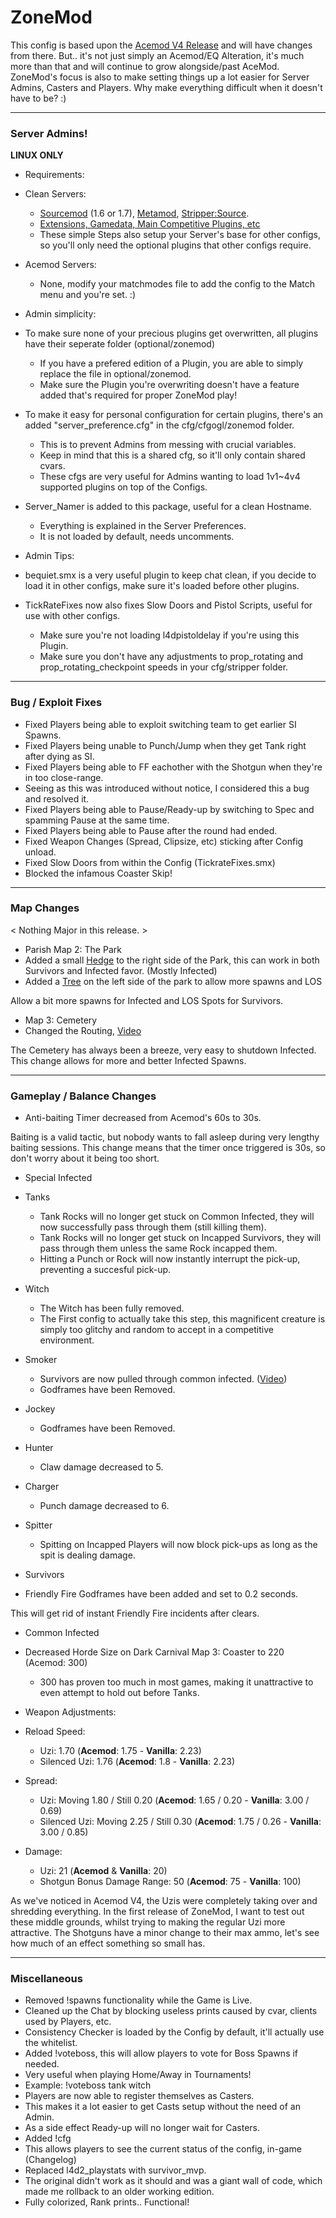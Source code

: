 # ZoneMod #
This config is based upon the [Acemod V4 Release](http://imgur.com/a/8Ptck) and will have changes from there.
But.. it's not just simply an Acemod/EQ Alteration, it's much more than that and will continue to grow alongside/past AceMod.
ZoneMod's focus is also to make setting things up a lot easier for Server Admins, Casters and Players.
Why make everything difficult when it doesn't have to be? :)

- - - -
### Server Admins! ###

**LINUX ONLY**

* Requirements:
 * Clean Servers:
	 * [Sourcemod](https://www.sourcemod.net/downloads.php?branch=1.7-dev) (1.6 or 1.7), [Metamod](https://www.metamodsource.net/), [Stripper:Source](http://www.bailopan.net/stripper/#install).
	 * [Extensions, Gamedata, Main Competitive Plugins, etc](http://sirftp.com/Left4Dead2/ZoneModRequirements.zip)
	 * These simple Steps also setup your Server's base for other configs, so you'll only need the optional plugins that other configs require.
 * Acemod Servers:
	 * None, modify your matchmodes file to add the config to the Match menu and you're set. :)

* Admin simplicity:
 * To make sure none of your precious plugins get overwritten, all plugins have their seperate folder (optional/zonemod)
     * If you have a prefered edition of a Plugin, you are able to simply replace the file in optional/zonemod.
	 * Make sure the Plugin you're overwriting doesn't have a feature added that's required for proper ZoneMod play!
 * To make it easy for personal configuration for certain plugins, there's an added "server_preference.cfg" in the cfg/cfgogl/zonemod folder.
     * This is to prevent Admins from messing with crucial variables.
	 * Keep in mind that this is a shared cfg, so it'll only contain shared cvars.
	 * These cfgs are very useful for Admins wanting to load 1v1~4v4 supported plugins on top of the Configs.
 * Server_Namer is added to this package, useful for a clean Hostname.
	 * Everything is explained in the Server Preferences.
	 * It is not loaded by default, needs uncomments.

* Admin Tips:
 * bequiet.smx is a very useful plugin to keep chat clean, if you decide to load it in other configs, make sure it's loaded before other plugins.
 * TickRateFixes now also fixes Slow Doors and Pistol Scripts, useful for use with other configs.
	 * Make sure you're not loading l4dpistoldelay if you're using this Plugin.
	 * Make sure you don't have any adjustments to prop_rotating and prop_rotating_checkpoint speeds in your cfg/stripper folder.

- - - -
### Bug / Exploit Fixes ###
* Fixed Players being able to exploit switching team to get earlier SI Spawns.
* Fixed Players being unable to Punch/Jump when they get Tank right after dying as SI.
* Fixed Players being able to FF eachother with the Shotgun when they're in too close-range.
 * Seeing as this was introduced without notice, I considered this a bug and resolved it.
* Fixed Players being able to Pause/Ready-up by switching to Spec and spamming Pause at the same time.
* Fixed Players being able to Pause after the round had ended.
* Fixed Weapon Changes (Spread, Clipsize, etc) sticking after Config unload.
* Fixed Slow Doors from within the Config (TickrateFixes.smx)
* Blocked the infamous Coaster Skip!

- - - -
### Map Changes ###

< Nothing Major in this release. >

* Parish Map 2: The Park
 * Added a small [Hedge](http://i.imgur.com/hpqbs2c.jpg) to the right side of the Park, this can work in both Survivors and Infected favor. (Mostly Infected)
 * Added a [Tree](http://i.imgur.com/ZC6pVVl.jpg) on the left side of the park to allow more spawns and LOS

Allow a bit more spawns for Infected and LOS Spots for Survivors.

* Map 3: Cemetery
 * Changed the Routing, [Video](https://www.youtube.com/watch?v=SdHp28zt-E0) 

The Cemetery has always been a breeze, very easy to shutdown Infected.
This change allows for more and better Infected Spawns.
- - - -
### Gameplay / Balance Changes ###
* Anti-baiting Timer decreased from Acemod's 60s to 30s.

Baiting is a valid tactic, but nobody wants to fall asleep during very lengthy baiting sessions.
This change means that the timer once triggered is 30s, so don't worry about it being too short.

* Special Infected
 * Tanks
	 * Tank Rocks will no longer get stuck on Common Infected, they will now successfully pass through them (still killing them). 
	 * Tank Rocks will no longer get stuck on Incapped Survivors, they will pass through them unless the same Rock incapped them.
	 * Hitting a Punch or Rock will now instantly interrupt the pick-up, preventing a succesful pick-up.
 * Witch
     * The Witch has been fully removed.
	 * The First config to actually take this step, this magnificent creature is simply too glitchy and random to accept in a competitive environment.
 * Smoker
	 * Survivors are now pulled through common infected. ([Video](https://www.youtube.com/watch?v=PC4k0aKvOlY))
	 * Godframes have been Removed.
 * Jockey
	 * Godframes have been Removed.
 * Hunter
	 * Claw damage decreased to 5.
 * Charger
	 * Punch damage decreased to 6.
 * Spitter
	 * Spitting on Incapped Players will now block pick-ups as long as the spit is dealing damage.

* Survivors
 * Friendly Fire Godframes have been added and set to 0.2 seconds.
 
This will get rid of instant Friendly Fire incidents after clears.

* Common Infected
 * Decreased Horde Size on Dark Carnival Map 3: Coaster to 220 (Acemod: 300)
	 * 300 has proven too much in most games, making it unattractive to even attempt to hold out before Tanks.

* Weapon Adjustments:
 * Reload Speed:
	 * Uzi: 1.70 (**Acemod**: 1.75 - **Vanilla**: 2.23)
     * Silenced Uzi: 1.76 (**Acemod**: 1.8 - **Vanilla**: 2.23)
 * Spread:
	 * Uzi: Moving 1.80 / Still 0.20 (**Acemod**: 1.65 / 0.20 - **Vanilla**: 3.00 / 0.69)
     * Silenced Uzi: Moving 2.25 / Still 0.30 (**Acemod**: 1.75 / 0.26 - **Vanilla**: 3.00 / 0.85)
 * Damage:
	 * Uzi: 21 (**Acemod** & **Vanilla**: 20)
	 * Shotgun Bonus Damage Range: 50 (**Acemod**: 75 - **Vanilla**: 100)

As we've noticed in Acemod V4, the Uzis were completely taking over and shredding everything.
In the first release of ZoneMod, I want to test out these middle grounds, whilst trying to making the regular Uzi more attractive.
The Shotguns have a minor change to their max ammo, let's see how much of an effect something so small has.
- - - -
### Miscellaneous ###
* Removed !spawns functionality while the Game is Live.
* Cleaned up the Chat by blocking useless prints caused by cvar, clients used by Players, etc.
* Consistency Checker is loaded by the Config by default, it'll actually use the whitelist.
* Added !voteboss, this will allow players to vote for Boss Spawns if needed.
 * Very useful when playing Home/Away in Tournaments!
 * Example: !voteboss tank witch
* Players are now able to register themselves as Casters.
 * This makes it a lot easier to get Casts setup without the need of an Admin.
 * As a side effect Ready-up will no longer wait for Casters.
* Added !cfg
 * This allows players to see the current status of the config, in-game (Changelog)
* Replaced l4d2_playstats with survivor_mvp.
 * The original didn't work as it should and was a giant wall of code, which made me rollback to an older working edition.
 * Fully colorized, Rank prints.. Functional!
 